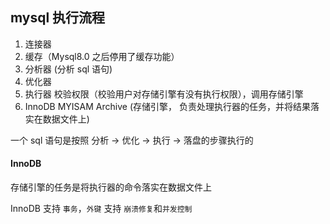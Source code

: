 ## mysql 执行流程

1. 连接器
2. 缓存（Mysql8.0 之后停用了缓存功能）
3. 分析器 (分析 sql 语句)
4. 优化器
5. 执行器 校验权限（校验用户对存储引擎有没有执行权限），调用存储引擎
6. InnoDB MYISAM Archive (存储引擎， 负责处理执行器的任务，并将结果落实在数据文件上)

一个 sql 语句是按照 分析 -> 优化 -> 执行 -> 落盘的步骤执行的

#### InnoDB

存储引擎的任务是将执行器的命令落实在数据文件上

InnoDB 支持 `事务`，`外键`
支持 `崩溃修复`和`并发控制`
